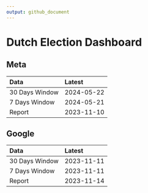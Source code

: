 ```yaml
---
output: github_document
---
```


# Dutch Election Dashboard



## Meta


|Data           |Latest     |
|:--------------|:----------|
|30 Days Window |2024-05-22 |
|7 Days Window  |2024-05-21 |
|Report         |2023-11-10 |

## Google


|Data           |Latest     |
|:--------------|:----------|
|30 Days Window |2023-11-11 |
|7 Days Window  |2023-11-11 |
|Report         |2023-11-14 |
